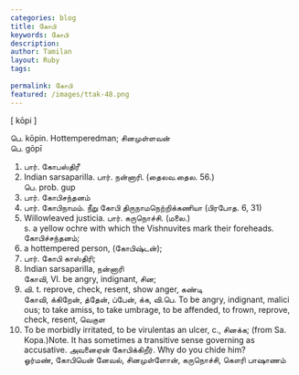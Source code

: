 ```yaml
---
categories: blog
title: கோபி
keywords: கோபி
description: 
author: Tamilan
layout: Ruby
tags: 
 
permalink: கோபி
featured: /images/ttak-48.png
---
```

  
[ kōpi ]  
  
பெ. kōpin. Hottemperedman; சினமுள்ளவன்  
பெ. gōpī  
1. பார். கோபஸ்திரீ  
2. Indian sarsaparilla. பார். நன்னாரி. (தைலவ.தைல. 56.)  
பெ. prob. gup  
1. பார். கோபிசந்தனம்  
2. பார். கோபிநாமம். நீறு கோபி திருநாமநெற்றிக்கணியா (பிரபோத. 6, 31)  
3. Willowleaved justicia. பார். கருநொச்சி. (மலை.)  
s. a yellow ochre with which the Vishnuvites mark their foreheads. கோபிச்சந்தனம்;  
2. a hottempered person, (கோபிஷ்டன்);  
3. பார். கோபி காஸ்திரி;  
4. Indian sarsaparilla, நன்னாரி  
கோவி, VI. be angry, indignant, சின;  
2. வி. t. reprove, check, resent, show anger, கண்டி  
கோவி, க்கிறேன், த்தேன், ப்பேன், க்க, வி.பெ. To be angry, indignant, malici ous; to take amiss, to take umbrage, to be affended, to frown, reprove, check, resent, வெகுள  
2. To be morbidly irritated, to be virulentas an ulcer, c., சினக்க; (from Sa. Kopa.)Note. It has sometimes a transitive sense governing as accusative. அவனைஏன் கோபிக்கிறீர். Why do you chide him?  
ஓர்மண், கோபியென் னேவல், சினமுள்ளோன், கருநொச்சி, கௌரி பாஷாணம்